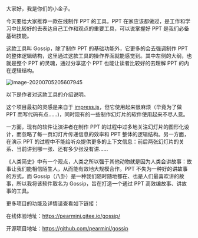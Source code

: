 大家好，我是你们的小金子。

今天要给大家推荐一款在线制作 PPT 的工具。PPT 在家应该都做过，是工作和学习中比较好的去表达自己工作和观点的重要工具，可以说掌握好 PPT 是我们必备基础技能。

这款工具叫 Gossip，除了制作 PPT 的基础功能外，它更多的会去强调制作 PPT 的整体逻辑结构，这里通过这款工具的操作界面就能感觉到。其中左侧的大纲，也就是整个 PPT 的灵魂，通过分享这个 PPT 也能让读者比较好的去理解 PPT 的内在逻辑结构。

![image-20200705205607945](https://7465-test-3c9b5e-1-1301419220.tcb.qcloud.la/mac_github_images/compress_image-20200705205607945.png)

以下是作者对这款工具的介绍说明。

这个项目最初的灵感是来自于 [impress.js](https://github.com/impress/impress.js)，但它使用起来很麻烦（毕竟为了做 PPT 而写代码有点......)，同时现有的一些制作幻灯片的软件使用起来不尽人意。

一方面，现有的软件让演讲者在制作 PPT 的过程中过多地关注幻灯片的图形化设计，而忽略了每一页幻灯片传递信息的效率和 PPT 整体的逻辑结构。另一方面，在演示 PPT 的过程中不能给听众提供更多的上下文信息：前后两张幻灯片的关系、当前讲到哪一张、还有多少张没有讲......

《人类简史》中有一个观点，人类之所以强于其他动物就是因为人类会讲故事：故事让我们能相信陌生人，从而能有效地大规模合作。PPT 不失为一种好的讲故事的方式，而 Gossip（八卦）是一种我们随时随地都在、也是人们最喜欢讲的故事，所以我将该软件取名为 Gossip，旨在打造一个通过 PPT 高效编故事、讲故事的工具。

更多项目的功能及详情请查看如下链接：

在线体验地址：https://pearmini.gitee.io/gossip/

开源项目地址：https://github.com/pearmini/gossip